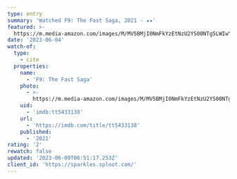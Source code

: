 ```yaml
---
type: entry
summary: 'Watched F9: The Fast Saga, 2021 - ★★'
featured: >-
  https://m.media-amazon.com/images/M/MV5BMjI0NmFkYzEtNzU2YS00NTg5LWIwYmMtNmQ1MTU0OGJjOTMxXkEyXkFqcGdeQXVyMjMxOTE0ODA@._V1_SX300.jpg
date: '2023-06-04'
watch-of:
  type:
    - cite
  properties:
    name:
      - 'F9: The Fast Saga'
    photo:
      - >-
        https://m.media-amazon.com/images/M/MV5BMjI0NmFkYzEtNzU2YS00NTg5LWIwYmMtNmQ1MTU0OGJjOTMxXkEyXkFqcGdeQXVyMjMxOTE0ODA@._V1_SX300.jpg
    uid:
      - 'imdb:tt5433138'
    url:
      - 'https://imdb.com/title/tt5433138'
    published:
      - '2021'
rating: '2'
rewatch: false
updated: '2023-06-09T06:51:17.253Z'
client_id: 'https://sparkles.sploot.com/'
---
```


